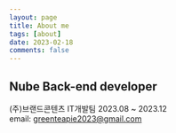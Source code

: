 ```yaml
---
layout: page
title: About me
tags: [about]
date: 2023-02-18
comments: false
---
```

    

## Nube Back-end developer<br>
(주)브랜드콘텐츠 IT개발팀 2023.08 ~ 2023.12<br>
email: greenteapie2023@gmail.com<br>
